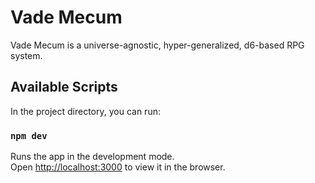 # Vade Mecum

Vade Mecum is a universe-agnostic, hyper-generalized, d6-based RPG system.

## Available Scripts

In the project directory, you can run:

### `npm dev`

Runs the app in the development mode.\
Open [http://localhost:3000](http://localhost:3000) to view it in the browser.
